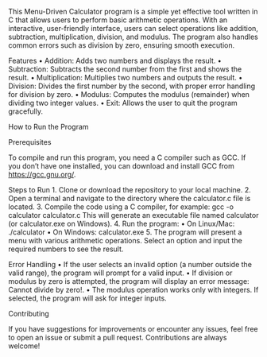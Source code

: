 This Menu-Driven Calculator program is a simple yet effective tool written in C that allows users to perform basic arithmetic operations. With an interactive, user-friendly interface, users can select operations like addition, subtraction, multiplication, division, and modulus. The program also handles common errors such as division by zero, ensuring smooth execution.

Features
	•	Addition: Adds two numbers and displays the result.
	•	Subtraction: Subtracts the second number from the first and shows the result.
	•	Multiplication: Multiplies two numbers and outputs the result.
	•	Division: Divides the first number by the second, with proper error handling for division by zero.
	•	Modulus: Computes the modulus (remainder) when dividing two integer values.
	•	Exit: Allows the user to quit the program gracefully.

How to Run the Program

Prerequisites

To compile and run this program, you need a C compiler such as GCC. If you don’t have one installed, you can download and install GCC from https://gcc.gnu.org/.

Steps to Run
	1.	Clone or download the repository to your local machine.
	2.	Open a terminal and navigate to the directory where the calculator.c file is located.
	3.	Compile the code using a C compiler, for example:
gcc -o calculator calculator.c
This will generate an executable file named calculator (or calculator.exe on Windows).
	4.	Run the program:
	•	On Linux/Mac:
./calculator
	•	On Windows:
calculator.exe
	5.	The program will present a menu with various arithmetic operations. Select an option and input the required numbers to see the result.

Error Handling
	•	If the user selects an invalid option (a number outside the valid range), the program will prompt for a valid input.
	•	If division or modulus by zero is attempted, the program will display an error message: Cannot divide by zero!.
	•	The modulus operation works only with integers. If selected, the program will ask for integer inputs.

Contributing

If you have suggestions for improvements or encounter any issues, feel free to open an issue or submit a pull request. Contributions are always welcome!
